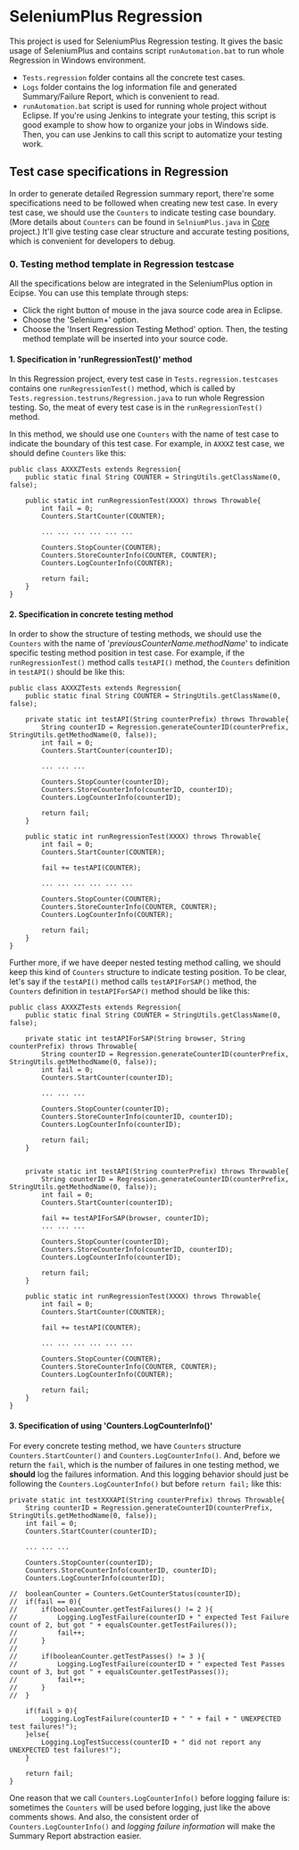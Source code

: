 # SeleniumPlus Regression

This project is used for SeleniumPlus Regression testing. It gives the basic usage of SeleniumPlus and contains script ```runAutomation.bat``` to run whole Regression in Windows environment.
* ```Tests.regression``` folder contains all the concrete test cases.
* ```Logs``` folder contains the log information file and generated Summary/Failure Report, which is convenient to read.
* ```runAutomation.bat``` script is used for running whole project without Eclipse. If you're using Jenkins to integrate your testing, this script is good example to show how to organize your jobs in Windows side. Then, you can use Jenkins to call this script to automatize your testing work.

## Test case specifications in Regression

In order to generate detailed Regression summary report, there're some specifications need to be followed when creating new test case. In every test case, we should use the ```Counters``` to indicate testing case boundary. (More details about ```Counters``` can be found in ```SelniumPlus.java``` in [Core](https://github.com/SAFSDEV/Core) project.) It'll give testing case clear structure and accurate testing positions, which is convenient for developers to debug.

### 0. Testing method template in Regression testcase 
All the specifications below are integrated in the SeleniumPlus option in Ecipse. You can use this template through steps:
* Click the right button of mouse in the java source code area in Eclipse.
* Choose the 'Selenium+' option.
* Choose the 'Insert Regression Testing Method' option.
Then, the testing method template will be inserted into your source code.

#### 1. Specification in 'runRegressionTest()' method

In this Regression project, every test case in ```Tests.regression.testcases``` contains one ```runRegressionTest()``` method, which is called by ```Tests.regression.testruns/Regression.java``` to run whole Regression testing. So, the meat of every test case is in the ```runRegressionTest()``` method. 

In this method, we should use one ```Counters``` with the name of test case to indicate the boundary of this test case. For example, in ```AXXXZ``` test case, we should define ```Counters``` like this:

~~~~
public class AXXXZTests extends Regression{
    public static final String COUNTER = StringUtils.getClassName(0, false);

    public static int runRegressionTest(XXXX) throws Throwable{ 
        int fail = 0;
        Counters.StartCounter(COUNTER); 

        ... ... ... ... ... ...

        Counters.StopCounter(COUNTER);
        Counters.StoreCounterInfo(COUNTER, COUNTER);
        Counters.LogCounterInfo(COUNTER); 
        
        return fail;
    }
}
~~~~


#### 2. Specification in concrete testing method

In order to show the structure of testing methods, we should use the ```Counters``` with the name of '*previousCounterName.methodName*' to indicate specific testing method position in test case. For example, if the ```runRegressionTest()``` method calls ```testAPI()``` method, the ```Counters``` definition in ```testAPI()``` should be like this:

~~~~
public class AXXXZTests extends Regression{
    public static final String COUNTER = StringUtils.getClassName(0, false);
    
    private static int testAPI(String counterPrefix) throws Throwable{ 
        String counterID = Regression.generateCounterID(counterPrefix, StringUtils.getMethodName(0, false));
        int fail = 0;
        Counters.StartCounter(counterID);

        ... ... ... 

        Counters.StopCounter(counterID);
        Counters.StoreCounterInfo(counterID, counterID);
        Counters.LogCounterInfo(counterID);

        return fail;
    }

    public static int runRegressionTest(XXXX) throws Throwable{ 
        int fail = 0;
        Counters.StartCounter(COUNTER); 
        
        fail += testAPI(COUNTER);

        ... ... ... ... ... ...

        Counters.StopCounter(COUNTER);
        Counters.StoreCounterInfo(COUNTER, COUNTER);
        Counters.LogCounterInfo(COUNTER); 
        
        return fail;
    }
}
~~~~

Further more, if we have deeper nested testing method calling, we should keep this kind of ```Counters``` structure to indicate testing position. To be clear, let's say if the ```testAPI()``` method calls ```testAPIForSAP()``` method, the ```Counters``` definition in ```testAPIForSAP()``` method should be like this:

~~~~
public class AXXXZTests extends Regression{
    public static final String COUNTER = StringUtils.getClassName(0, false);
    
    private static int testAPIForSAP(String browser, String counterPrefix) throws Throwable{   
        String counterID = Regression.generateCounterID(counterPrefix, StringUtils.getMethodName(0, false));
        int fail = 0;
        Counters.StartCounter(counterID);

        ... ... ... 

        Counters.StopCounter(counterID);
        Counters.StoreCounterInfo(counterID, counterID);
        Counters.LogCounterInfo(counterID);

        return fail;
    }

    
    private static int testAPI(String counterPrefix) throws Throwable{ 
        String counterID = Regression.generateCounterID(counterPrefix, StringUtils.getMethodName(0, false));
        int fail = 0;
        Counters.StartCounter(counterID);

        fail += testAPIForSAP(browser, counterID);
        ... ... ... 

        Counters.StopCounter(counterID);
        Counters.StoreCounterInfo(counterID, counterID);
        Counters.LogCounterInfo(counterID);

        return fail;
    }

    public static int runRegressionTest(XXXX) throws Throwable{ 
        int fail = 0;
        Counters.StartCounter(COUNTER); 
        
        fail += testAPI(COUNTER);

        ... ... ... ... ... ...

        Counters.StopCounter(COUNTER);
        Counters.StoreCounterInfo(COUNTER, COUNTER);
        Counters.LogCounterInfo(COUNTER); 
        
        return fail;
    }
}
~~~~

#### 3. Specification of using 'Counters.LogCounterInfo()'
For every concrete testing method, we have ```Counters``` structure ```Counters.StartCounter()``` and ```Counters.LogCounterInfo()```. And, before we return the ```fail```, which is the number of failures in one testing method, we **should** log the failures information. And this logging behavior should just be following the ```Counters.LogCounterInfo()``` but before ```return fail;``` like this:
~~~~
private static int testXXXAPI(String counterPrefix) throws Throwable{ 
    String counterID = Regression.generateCounterID(counterPrefix, StringUtils.getMethodName(0, false));
    int fail = 0;
    Counters.StartCounter(counterID);

    ... ... ... 

    Counters.StopCounter(counterID);
    Counters.StoreCounterInfo(counterID, counterID);
    Counters.LogCounterInfo(counterID);

//  booleanCounter = Counters.GetCounterStatus(counterID);
//	if(fail == 0){
//		if(booleanCounter.getTestFailures() != 2 ){
//			Logging.LogTestFailure(counterID + " expected Test Failure count of 2, but got " + equalsCounter.getTestFailures());
//			fail++;
//		}
//
//		if(booleanCounter.getTestPasses() != 3 ){
//			Logging.LogTestFailure(counterID + " expected Test Passes count of 3, but got " + equalsCounter.getTestPasses());
//			fail++;
//		}
//	}

    if(fail > 0){
		Logging.LogTestFailure(counterID + " " + fail + " UNEXPECTED test failures!");
	}else{
		Logging.LogTestSuccess(counterID + " did not report any UNEXPECTED test failures!");
	}

    return fail;
}
~~~~
One reason that we call ```Counters.LogCounterInfo()``` before logging failure is: sometimes the ```Counters``` will be used before logging, just like the above comments shows. And also, the consistent order of ```Counters.LogCounterInfo()``` and *logging failure information* will make the Summary Report abstraction easier.


